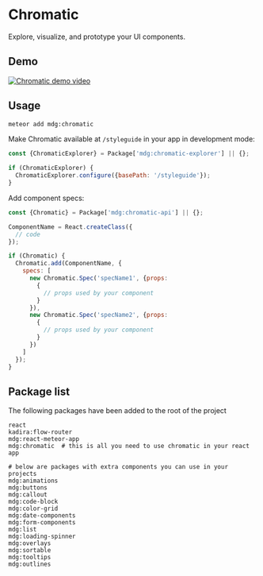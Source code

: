 # Chromatic
Explore, visualize, and prototype your UI components.

## Demo
[![Chromatic demo video](https://www.dropbox.com/s/ueu9lzdsrdr7z4l/Screenshot%202016-04-07%2017.25.30.png)](https://www.youtube.com/watch?v=dlMe7u02m50)

## Usage

``` bash
meteor add mdg:chromatic
```
Make Chromatic available at `/styleguide` in your app in development mode:
```js
const {ChromaticExplorer} = Package['mdg:chromatic-explorer'] || {};

if (ChromaticExplorer) {
  ChromaticExplorer.configure({basePath: '/styleguide'});
}
```
Add component specs:
``` js
const {Chromatic} = Package['mdg:chromatic-api'] || {};

ComponentName = React.createClass({
  // code
});

if (Chromatic) {
  Chromatic.add(ComponentName, {
    specs: [
      new Chromatic.Spec('specName1', {props:
        {
          // props used by your component
        }
      }),
      new Chromatic.Spec('specName2', {props:
        {
          // props used by your component
        }
      })
    ]
  });
}
```

## Package list
The following packages have been added to the root of the project
```
react
kadira:flow-router
mdg:react-meteor-app
mdg:chromatic  # this is all you need to use chromatic in your react app

# below are packages with extra components you can use in your projects
mdg:animations
mdg:buttons
mdg:callout
mdg:code-block
mdg:color-grid
mdg:date-components
mdg:form-components
mdg:list
mdg:loading-spinner
mdg:overlays
mdg:sortable
mdg:tooltips
mdg:outlines
```
